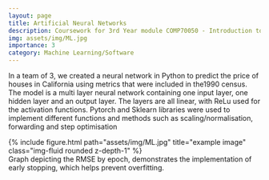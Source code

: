 ```yaml
---
layout: page
title: Artificial Neural Networks
description: Coursework for 3rd Year module COMP70050 - Introduction to Machine Learning
img: assets/img/ML.jpg
importance: 3
category: Machine Learning/Software
---
```


In a team of 3, we created a neural network in Python to predict the price of houses in California using metrics that were included in the1990 census. The model is a multi layer neural network containing one input layer, one hidden layer and an output layer. The layers are all linear, with ReLu used for the activation functions. Pytorch and Sklearn libraries were used to implement different functions and methods such as scaling/normalisation, forwarding and step optimisation


<div class="row">
    <div class="col-sm mt-3 mt-md-0">
        {% include figure.html path="assets/img/ML.jpg" title="example image" class="img-fluid rounded z-depth-1" %}
    </div>
</div>
<div class="caption">
Graph depicting the RMSE by epoch, demonstrates the implementation of early stopping, which helps prevent overfitting.
</div>